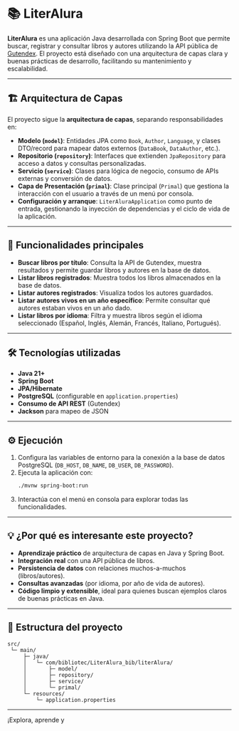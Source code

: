 # 📚 LiterAlura

**LiterAlura** es una aplicación Java desarrollada con Spring Boot que permite buscar, registrar y consultar libros y autores utilizando la API pública de [Gutendex](https://gutendex.com/). El proyecto está diseñado con una arquitectura de capas clara y buenas prácticas de desarrollo, facilitando su mantenimiento y escalabilidad.

---

## 🏗️ Arquitectura de Capas

El proyecto sigue la **arquitectura de capas**, separando responsabilidades en:

- **Modelo (`model`)**: Entidades JPA como `Book`, `Author`, `Language`, y clases DTO/record para mapear datos externos (`DataBook`, `DataAuthor`, etc.).
- **Repositorio (`repository`)**: Interfaces que extienden `JpaRepository` para acceso a datos y consultas personalizadas.
- **Servicio (`service`)**: Clases para lógica de negocio, consumo de APIs externas y conversión de datos.
- **Capa de Presentación (`primal`)**: Clase principal (`Primal`) que gestiona la interacción con el usuario a través de un menú por consola.
- **Configuración y arranque**: `LiterAluraApplication` como punto de entrada, gestionando la inyección de dependencias y el ciclo de vida de la aplicación.

---

## 🚀 Funcionalidades principales

- **Buscar libros por título**: Consulta la API de Gutendex, muestra resultados y permite guardar libros y autores en la base de datos.
- **Listar libros registrados**: Muestra todos los libros almacenados en la base de datos.
- **Listar autores registrados**: Visualiza todos los autores guardados.
- **Listar autores vivos en un año específico**: Permite consultar qué autores estaban vivos en un año dado.
- **Listar libros por idioma**: Filtra y muestra libros según el idioma seleccionado (Español, Inglés, Alemán, Francés, Italiano, Portugués).

---

## 🛠️ Tecnologías utilizadas

- **Java 21+**
- **Spring Boot**
- **JPA/Hibernate**
- **PostgreSQL** (configurable en `application.properties`)
- **Consumo de API REST** (Gutendex)
- **Jackson** para mapeo de JSON

---

## ⚙️ Ejecución

1. Configura las variables de entorno para la conexión a la base de datos PostgreSQL (`DB_HOST`, `DB_NAME`, `DB_USER`, `DB_PASSWORD`).
2. Ejecuta la aplicación con:
   ```bash
   ./mvnw spring-boot:run
   ```
3. Interactúa con el menú en consola para explorar todas las funcionalidades.

---

## 💡 ¿Por qué es interesante este proyecto?

- **Aprendizaje práctico** de arquitectura de capas en Java y Spring Boot.
- **Integración real** con una API pública de libros.
- **Persistencia de datos** con relaciones muchos-a-muchos (libros/autores).
- **Consultas avanzadas** (por idioma, por año de vida de autores).
- **Código limpio y extensible**, ideal para quienes buscan ejemplos claros de buenas prácticas en Java.

---

## 📂 Estructura del proyecto

```
src/
 └─ main/
     ├─ java/
     │   └─ com/bibliotec/LiterAlura_bib/literAlura/
     │       ├─ model/
     │       ├─ repository/
     │       ├─ service/
     │       └─ primal/
     └─ resources/
         └─ application.properties
```

---

¡Explora, aprende y
